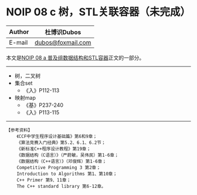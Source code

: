 NOIP 08 c 树，STL关联容器（未完成）  
======

|Author|杜博识Dubos|
|---|---|
|E-mail|dubos@foxmail.com|

本文是[NOIP 08 a 普及组数据结构和STL容器](/NOIP%20Junior/NOIP%2008%20a%20数据结构普及组.md)正文的一部分。  

------  


* 树，二叉树
* 集合set
	* 《入》P112-113
* 映射map
	* 《基》P237-240
	* 《入》P113-115

------
	
	【参考资料】
		《CCF中学生程序设计基础篇》第6和9章；
		《算法竞赛入门经典》第5.2、6.1、6.2节；
		《新标准C++程序设计教程》第19章；
		《数据结构（C语言）》（严蔚敏，吴伟民）第1-6章；
		《数据结构（C++语言）》（邓俊辉）第1-6章；
		Competitive Programming 3 第2章；
		Introduction to Algorithms 第1、第10章；
		C++ Primer 第9、11章；
		The C++ standard library 第6-12章。
